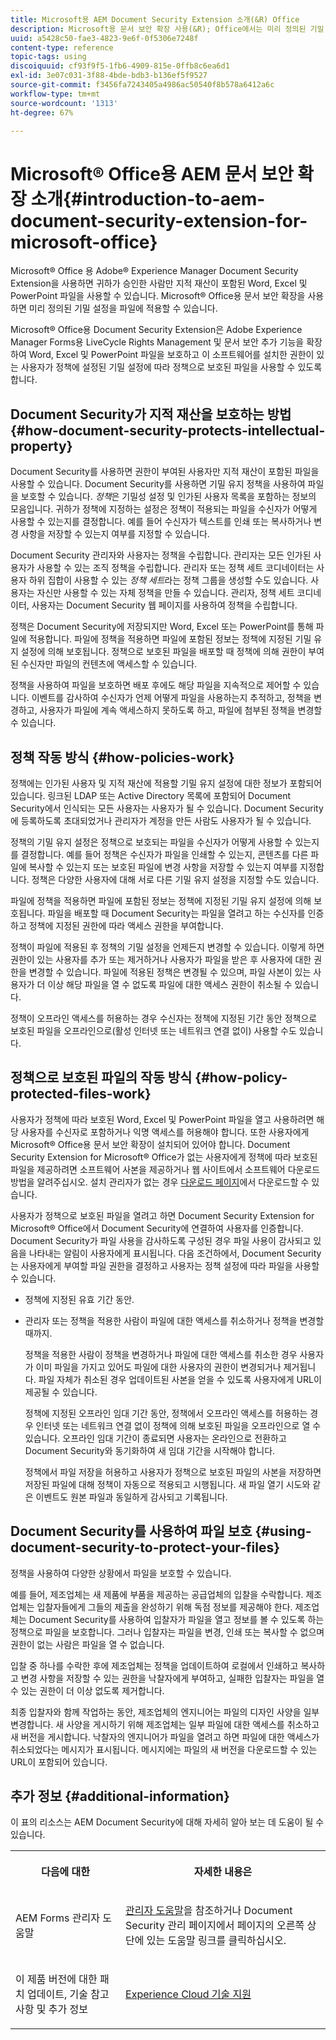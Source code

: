 ```yaml
---
title: Microsoft용 AEM Document Security Extension 소개(&R) Office
description: Microsoft용 문서 보안 확장 사용(&R); Office에서는 미리 정의된 기밀 설정을 Microsoft&reg에 적용할 수 있습니다. Office 파일.
uuid: a5428c50-fae3-4823-9e6f-0f5306e7248f
content-type: reference
topic-tags: using
discoiquuid: cf93f9f5-1fb6-4909-815e-0ffb8c6ea6d1
exl-id: 3e07c031-3f88-4bde-bdb3-b136ef5f9527
source-git-commit: f3456fa7243405a4986ac50540f8b578a6412a6c
workflow-type: tm+mt
source-wordcount: '1313'
ht-degree: 67%

---
```


# Microsoft® Office용 AEM 문서 보안 확장 소개{#introduction-to-aem-document-security-extension-for-microsoft-office}

Microsoft® Office 용 Adobe® Experience Manager Document Security Extension을 사용하면 귀하가 승인한 사람만 지적 재산이 포함된 Word, Excel 및 PowerPoint 파일을 사용할 수 있습니다. Microsoft® Office용 문서 보안 확장을 사용하면 미리 정의된 기밀 설정을 파일에 적용할 수 있습니다.

Microsoft® Office용 Document Security Extension은 Adobe Experience Manager Forms용 LiveCycle Rights Management 및 문서 보안 추가 기능을 확장하여 Word, Excel 및 PowerPoint 파일을 보호하고 이 소프트웨어를 설치한 권한이 있는 사용자가 정책에 설정된 기밀 설정에 따라 정책으로 보호된 파일을 사용할 수 있도록 합니다.

## Document Security가 지적 재산을 보호하는 방법 {#how-document-security-protects-intellectual-property}

Document Security를 사용하면 권한이 부여된 사용자만 지적 재산이 포함된 파일을 사용할 수 있습니다. Document Security를 사용하면 기밀 유지 정책을 사용하여 파일을 보호할 수 있습니다. *정책*&#x200B;은 기밀성 설정 및 인가된 사용자 목록을 포함하는 정보의 모음입니다. 귀하가 정책에 지정하는 설정은 정책이 적용되는 파일을 수신자가 어떻게 사용할 수 있는지를 결정합니다. 예를 들어 수신자가 텍스트를 인쇄 또는 복사하거나 변경 사항을 저장할 수 있는지 여부를 지정할 수 있습니다.

Document Security 관리자와 사용자는 정책을 수립합니다. 관리자는 모든 인가된 사용자가 사용할 수 있는 조직 정책을 수립합니다. 관리자 또는 정책 세트 코디네이터는 사용자 하위 집합이 사용할 수 있는 *정책 세트*&#x200B;라는 정책 그룹을 생성할 수도 있습니다. 사용자는 자신만 사용할 수 있는 자체 정책을 만들 수 있습니다. 관리자, 정책 세트 코디네이터, 사용자는 Document Security 웹 페이지를 사용하여 정책을 수립합니다.

정책은 Document Security에 저장되지만 Word, Excel 또는 PowerPoint를 통해 파일에 적용합니다. 파일에 정책을 적용하면 파일에 포함된 정보는 정책에 지정된 기밀 유지 설정에 의해 보호됩니다. 정책으로 보호된 파일을 배포할 때 정책에 의해 권한이 부여된 수신자만 파일의 컨텐츠에 액세스할 수 있습니다.

정책을 사용하여 파일을 보호하면 배포 후에도 해당 파일을 지속적으로 제어할 수 있습니다. 이벤트를 감사하여 수신자가 언제 어떻게 파일을 사용하는지 추적하고, 정책을 변경하고, 사용자가 파일에 계속 액세스하지 못하도록 하고, 파일에 첨부된 정책을 변경할 수 있습니다.

## 정책 작동 방식 {#how-policies-work}

정책에는 인가된 사용자 및 지적 재산에 적용할 기밀 유지 설정에 대한 정보가 포함되어 있습니다. 링크된 LDAP 또는 Active Directory 목록에 포함되어 Document Security에서 인식되는 모든 사용자는 사용자가 될 수 있습니다. Document Security에 등록하도록 초대되었거나 관리자가 계정을 만든 사람도 사용자가 될 수 있습니다.

정책의 기밀 유지 설정은 정책으로 보호되는 파일을 수신자가 어떻게 사용할 수 있는지를 결정합니다. 예를 들어 정책은 수신자가 파일을 인쇄할 수 있는지, 콘텐츠를 다른 파일에 복사할 수 있는지 또는 보호된 파일에 변경 사항을 저장할 수 있는지 여부를 지정합니다. 정책은 다양한 사용자에 대해 서로 다른 기밀 유지 설정을 지정할 수도 있습니다.

파일에 정책을 적용하면 파일에 포함된 정보는 정책에 지정된 기밀 유지 설정에 의해 보호됩니다. 파일을 배포할 때 Document Security는 파일을 열려고 하는 수신자를 인증하고 정책에 지정된 권한에 따라 액세스 권한을 부여합니다.

정책이 파일에 적용된 후 정책의 기밀 설정을 언제든지 변경할 수 있습니다. 이렇게 하면 권한이 있는 사용자를 추가 또는 제거하거나 사용자가 파일을 받은 후 사용자에 대한 권한을 변경할 수 있습니다. 파일에 적용된 정책은 변경될 수 있으며, 파일 사본이 있는 사용자가 더 이상 해당 파일을 열 수 없도록 파일에 대한 액세스 권한이 취소될 수 있습니다.

정책이 오프라인 액세스를 허용하는 경우 수신자는 정책에 지정된 기간 동안 정책으로 보호된 파일을 오프라인으로(활성 인터넷 또는 네트워크 연결 없이) 사용할 수도 있습니다.

## 정책으로 보호된 파일의 작동 방식 {#how-policy-protected-files-work}

사용자가 정책에 따라 보호된 Word, Excel 및 PowerPoint 파일을 열고 사용하려면 해당 사용자를 수신자로 포함하거나 익명 액세스를 허용해야 합니다. 또한 사용자에게 Microsoft® Office용 문서 보안 확장이 설치되어 있어야 합니다. Document Security Extension for Microsoft® Office가 없는 사용자에게 정책에 따라 보호된 파일을 제공하려면 소프트웨어 사본을 제공하거나 웹 사이트에서 소프트웨어 다운로드 방법을 알려주십시오. 설치 관리자가 없는 경우 [다운로드 페이지](https://experienceleague.adobe.com/docs/experience-manager-document-security/using/download-installer.html?lang=en)에서 다운로드할 수 있습니다.

사용자가 정책으로 보호된 파일을 열려고 하면 Document Security Extension for Microsoft® Office에서 Document Security에 연결하여 사용자를 인증합니다. Document Security가 파일 사용을 감사하도록 구성된 경우 파일 사용이 감사되고 있음을 나타내는 알림이 사용자에게 표시됩니다. 다음 조건하에서, Document Security는 사용자에게 부여할 파일 권한을 결정하고 사용자는 정책 설정에 따라 파일을 사용할 수 있습니다.

* 정책에 지정된 유효 기간 동안.
* 관리자 또는 정책을 적용한 사람이 파일에 대한 액세스를 취소하거나 정책을 변경할 때까지.

   정책을 적용한 사람이 정책을 변경하거나 파일에 대한 액세스를 취소한 경우 사용자가 이미 파일을 가지고 있어도 파일에 대한 사용자의 권한이 변경되거나 제거됩니다. 파일 자체가 취소된 경우 업데이트된 사본을 얻을 수 있도록 사용자에게 URL이 제공될 수 있습니다.

   정책에 지정된 오프라인 임대 기간 동안, 정책에서 오프라인 액세스를 허용하는 경우 인터넷 또는 네트워크 연결 없이 정책에 의해 보호된 파일을 오프라인으로 열 수 있습니다. 오프라인 임대 기간이 종료되면 사용자는 온라인으로 전환하고 Document Security와 동기화하여 새 임대 기간을 시작해야 합니다.

   정책에서 파일 저장을 허용하고 사용자가 정책으로 보호된 파일의 사본을 저장하면 저장된 파일에 대해 정책이 자동으로 적용되고 시행됩니다. 새 파일 열기 시도와 같은 이벤트도 원본 파일과 동일하게 감사되고 기록됩니다.

## Document Security를 사용하여 파일 보호 {#using-document-security-to-protect-your-files}

정책을 사용하여 다양한 상황에서 파일을 보호할 수 있습니다.

예를 들어, 제조업체는 새 제품에 부품을 제공하는 공급업체의 입찰을 수락합니다. 제조업체는 입찰자들에게 그들의 제출을 완성하기 위해 독점 정보를 제공해야 한다. 제조업체는 Document Security를 사용하여 입찰자가 파일을 열고 정보를 볼 수 있도록 하는 정책으로 파일을 보호합니다. 그러나 입찰자는 파일을 변경, 인쇄 또는 복사할 수 없으며 권한이 없는 사람은 파일을 열 수 없습니다.

입찰 중 하나를 수락한 후에 제조업체는 정책을 업데이트하여 로컬에서 인쇄하고 복사하고 변경 사항을 저장할 수 있는 권한을 낙찰자에게 부여하고, 실패한 입찰자는 파일을 열 수 있는 권한이 더 이상 없도록 제거합니다.

최종 입찰자와 함께 작업하는 동안, 제조업체의 엔지니어는 파일의 디자인 사양을 일부 변경합니다. 새 사양을 게시하기 위해 제조업체는 일부 파일에 대한 액세스를 취소하고 새 버전을 게시합니다. 낙찰자의 엔지니어가 파일을 열려고 하면 파일에 대한 액세스가 취소되었다는 메시지가 표시됩니다. 메시지에는 파일의 새 버전을 다운로드할 수 있는 URL이 포함되어 있습니다.

## 추가 정보 {#additional-information}

이 표의 리소스는 AEM Document Security에 대해 자세히 알아 보는 데 도움이 될 수 있습니다.

<table >
 <tbody>
  <tr>
   <th><p>다음에 대한</p> </th>
   <th><p>자세한 내용은</p> </th>
  </tr>
  <tr>
   <td><p>AEM Forms 관리자 도움말</p> </td>
   <td><p><a href="https://experienceleague.adobe.com/docs/experience-manager-65/forms/administrator-help/get-started/configure-general-aem-forms-settings.html?lang=en">관리자 도움말</a>을 참조하거나 Document Security 관리 페이지에서 페이지의 오른쪽 상단에 있는 도움말 링크를 클릭하십시오.</p> </td>
  </tr>
  <tr>
   <td><p>이 제품 버전에 대한 패치 업데이트, 기술 참고 사항 및 추가 정보</p> </td>
   <td><p><a href="https://experienceleague.adobe.com/?support-solution=General&amp;support-tab=home#support">Experience Cloud 기술 지원</a></p> </td>
  </tr>
 </tbody>
</table>
